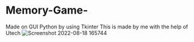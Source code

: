 # Memory-Game-
Made on GUI Python by using Tkinter 
This is made by me with the help of Utech ![Screenshot 2022-08-18 165744](https://user-images.githubusercontent.com/111503408/185389372-30e3125f-18a0-4398-af91-14fcd089998f.jpg)
